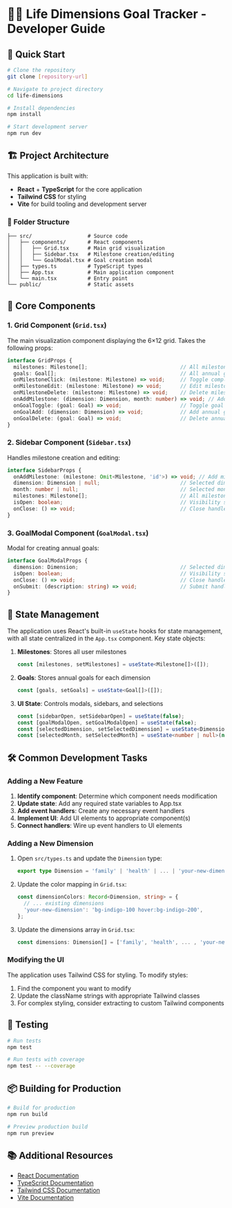 # 👩‍💻 Life Dimensions Goal Tracker - Developer Guide

## 🚀 Quick Start

```bash
# Clone the repository
git clone [repository-url]

# Navigate to project directory
cd life-dimensions

# Install dependencies
npm install

# Start development server
npm run dev
```

## 🏗️ Project Architecture

This application is built with:
- **React** + **TypeScript** for the core application
- **Tailwind CSS** for styling
- **Vite** for build tooling and development server

### 📂 Folder Structure

```
├── src/                  # Source code
│   ├── components/       # React components
│   │   ├── Grid.tsx      # Main grid visualization
│   │   ├── Sidebar.tsx   # Milestone creation/editing
│   │   └── GoalModal.tsx # Goal creation modal
│   ├── types.ts          # TypeScript types
│   ├── App.tsx           # Main application component
│   └── main.tsx          # Entry point
└── public/               # Static assets
```

## 🧩 Core Components

### 1. Grid Component (`Grid.tsx`)

The main visualization component displaying the 6×12 grid. Takes the following props:

```typescript
interface GridProps {
  milestones: Milestone[];                              // All milestones
  goals: Goal[];                                        // All annual goals
  onMilestoneClick: (milestone: Milestone) => void;     // Toggle completion
  onMilestoneEdit: (milestone: Milestone) => void;      // Edit milestone
  onMilestoneDelete: (milestone: Milestone) => void;    // Delete milestone
  onAddMilestone: (dimension: Dimension, month: number) => void; // Add milestone
  onGoalToggle: (goal: Goal) => void;                   // Toggle goal status
  onGoalAdd: (dimension: Dimension) => void;            // Add annual goal
  onGoalDelete: (goal: Goal) => void;                   // Delete annual goal
}
```

### 2. Sidebar Component (`Sidebar.tsx`)

Handles milestone creation and editing:

```typescript
interface SidebarProps {
  onAddMilestone: (milestone: Omit<Milestone, 'id'>) => void; // Add milestone
  dimension: Dimension | null;                          // Selected dimension
  month: number | null;                                 // Selected month
  milestones: Milestone[];                              // All milestones
  isOpen: boolean;                                      // Visibility state
  onClose: () => void;                                  // Close handler
}
```

### 3. GoalModal Component (`GoalModal.tsx`)

Modal for creating annual goals:

```typescript
interface GoalModalProps {
  dimension: Dimension;                                 // Selected dimension
  isOpen: boolean;                                      // Visibility state
  onClose: () => void;                                  // Close handler
  onSubmit: (description: string) => void;              // Submit handler
}
```

## 🧠 State Management

The application uses React's built-in `useState` hooks for state management, with all state centralized in the `App.tsx` component. Key state objects:

1. **Milestones**: Stores all user milestones
   ```typescript
   const [milestones, setMilestones] = useState<Milestone[]>([]);
   ```

2. **Goals**: Stores annual goals for each dimension
   ```typescript
   const [goals, setGoals] = useState<Goal[]>([]);
   ```

3. **UI State**: Controls modals, sidebars, and selections
   ```typescript
   const [sidebarOpen, setSidebarOpen] = useState(false);
   const [goalModalOpen, setGoalModalOpen] = useState(false);
   const [selectedDimension, setSelectedDimension] = useState<Dimension | null>(null);
   const [selectedMonth, setSelectedMonth] = useState<number | null>(null);
   ```

## 🛠️ Common Development Tasks

### Adding a New Feature

1. **Identify component**: Determine which component needs modification
2. **Update state**: Add any required state variables to App.tsx
3. **Add event handlers**: Create any necessary event handlers
4. **Implement UI**: Add UI elements to appropriate component(s)
5. **Connect handlers**: Wire up event handlers to UI elements

### Adding a New Dimension

1. Open `src/types.ts` and update the `Dimension` type:
   ```typescript
   export type Dimension = 'family' | 'health' | ... | 'your-new-dimension';
   ```

2. Update the color mapping in `Grid.tsx`:
   ```typescript
   const dimensionColors: Record<Dimension, string> = {
     // ... existing dimensions
     'your-new-dimension': 'bg-indigo-100 hover:bg-indigo-200',
   };
   ```

3. Update the dimensions array in `Grid.tsx`:
   ```typescript
   const dimensions: Dimension[] = ['family', 'health', ... , 'your-new-dimension'];
   ```

### Modifying the UI

The application uses Tailwind CSS for styling. To modify styles:

1. Find the component you want to modify
2. Update the className strings with appropriate Tailwind classes
3. For complex styling, consider extracting to custom Tailwind components

## 🧪 Testing

```bash
# Run tests
npm test

# Run tests with coverage
npm test -- --coverage
```

## 📦 Building for Production

```bash
# Build for production
npm run build

# Preview production build
npm run preview
```

## 📚 Additional Resources

- [React Documentation](https://react.dev)
- [TypeScript Documentation](https://www.typescriptlang.org/docs)
- [Tailwind CSS Documentation](https://tailwindcss.com/docs)
- [Vite Documentation](https://vitejs.dev/guide) 